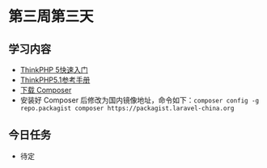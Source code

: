 # 第三周第三天
## 学习内容
* [ThinkPHP 5快速入门](http://wgsuxin.gitee.io/tp5docs/)
* [ThinkPHP5.1参考手册](https://www.kancloud.cn/manual/thinkphp5_1)
* [下载 Composer](https://getcomposer.org/download/)
* 安装好 Composer 后修改为国内镜像地址，命令如下：`composer config -g repo.packagist composer https://packagist.laravel-china.org`

## 今日任务
* 待定
